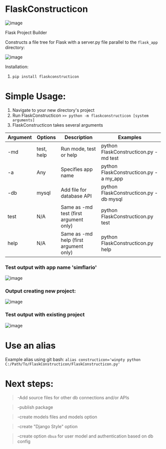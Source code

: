 # FlaskConstructicon
![image](https://user-images.githubusercontent.com/75331586/177195753-b57551ca-c7ab-4299-9b7d-8da8c0b321f5.png)

Flask Project Builder

Constructs a file tree for Flask with a server.py file parallel to the `flask_app` directory:

![image](https://user-images.githubusercontent.com/75331586/177196250-5b0ae026-6562-4c08-b999-96f47b3374c9.png)

Installation:
1) `pip install flaskconstructicon`

# Simple Usage:
1) Navigate to your new directory's project
2) Run FlaskConstructicon
`>> python -m flaskconstructicon [system arguments]`
3) FlaskConstructicon takes several arguments 

<table>
    <thead>
        <tr>
            <th>Argument</th>
            <th>Options</th>
            <th>Description</th>
            <th>Examples</th>
        </tr>
    </thead>
    <tbody>
        <tr>
            <td>-md</td>
            <td>test, help</td>
            <td>Run mode, test or help</td>
            <td>python FlaskConstructicon.py -md test</td>
        </tr>
        <tr>
            <td>-a</td>
            <td>Any</td>
            <td>Specifies app name</td>
            <td>python FlaskConstructicon.py -a my_app</td>
        </tr>
        <tr>
            <td>-db</td>
            <td>mysql</td>
            <td>Add file for database API</td>
            <td>python FlaskConstructicon.py -db mysql</td>
        </tr>
        <tr>
            <td>test</td>
            <td>N/A</td>
            <td>Same as -md test (first argument only)</td>
            <td>python FlaskConstructicon.py test</td>
        </tr>
        <tr>
            <td>help</td>
            <td>N/A</td>
            <td>Same as -md help (first argument only)</td>
            <td>python FlaskConstructicon.py help</td>
        </tr>
    </tbody>
</table>

<h3>Test output with app name 'simflario'</h3>

![image](https://user-images.githubusercontent.com/75331586/177251274-b439eb82-0787-4179-a4b2-ca8bf2b981f2.png)

<h3>Output creating new project:</h3>

![image](https://user-images.githubusercontent.com/75331586/177251369-0f797d52-c371-4aba-a914-9762cc7c141a.png)

<h3>Test output with existing project</h3>

![image](https://user-images.githubusercontent.com/75331586/177251447-4dcc19a0-05fa-4f92-ba1f-09563d31a280.png)


# Use an alias
Example alias using git bash:
`alias constructicon='winpty python C:/Path/To/FlaskConstructicon/FlaskConstructicon.py'`

# Next steps:

>-Add source files for other db connections and/or APIs

>-publish package

>-create models files and models option

>-create "Django Style" option

>-create option `dbua` for user model and authentication based on db config
